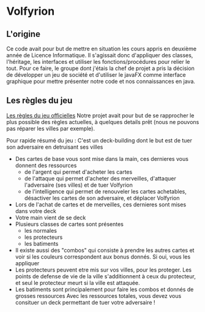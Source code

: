 # Volfyrion



## L'origine

Ce code avait pour but de mettre en situation les cours appris en deuxième année de Licence Informatique. Il s'agissait donc d'appliquer des classes, l'héritage, les interfaces 
et utiliser les fonctions/procédures pour relier le tout.
Pour ce faire, le groupe dont j'étais la chef de projet a pris la décision de développer un jeu de société et d'utiliser le javaFX comme interface graphique pour mettre présenter
 notre code et nos connaissances en java.


## Les règles du jeu

[Les règles du jeu officielles](https://www.play-in.com/pdf/rules_games/volfyirion_regles_fr.pdf)
Notre projet avait pour but de se rapprocher le plus possible des règles actuelles, à quelques details prêt (nous ne pouvons pas réparer les villes par exemple). 

Pour rapide résumé du jeu :
C'est un deck-building dont le but est de tuer son adversaire en detruisant ses villes

- Des cartes de base vous sont mise dans la main, ces dernieres vous donnent des ressources 
    - de l'argent qui permet d'acheter les cartes 
    - de l'attaque qui permet d'acheter des merveilles, d'attaquer l'adversaire (ses villes) et de tuer Volfyrion
    - de l'intelligence qui permet de renouveler les cartes achetables, désactiver les cartes de son adversaire, et déplacer Volfyrion
- Lors de l'achat de cartes et de merveilles, ces dernieres sont mises dans votre deck
- Votre main vient de se deck
- Plusieurs classes de cartes sont présentes
    - les normales
    - les protecteurs
    - les batiments
- Il existe aussi des "combos" qui consiste à prendre les autres cartes et voir si les couleurs correspondent aux bonus donnés. Si oui, vous les appliquer
- Les protecteurs peuvent etre mis sur vos villes, pour les proteger. Les points de defense de vie de la ville s'additionnent à ceux du protecteur, et seul le protecteur meurt si la ville est attaquée.
- Les batiments sont principalement pour faire les combos et donnés de grosses ressources
Avec les ressources totales, vous devez vous consituer un deck permettant de tuer votre adversaire !
